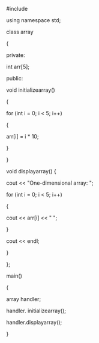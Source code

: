 #include <iostream>

using namespace std;

class array 

{

private:

 int arr[5]; 

public:

 void initializearray()

 {

 for (int i = 0; i < 5; i++) 

 {

 arr[i] = i * 10; 

 }

 }

 void displayarray() {

 cout << "One-dimensional array: ";

 for (int i = 0; i < 5; i++)

 {

 cout << arr[i] << " ";

 }

 cout << endl;

 }

};

main() 

{

 array handler;

 handler. initializearray();

 handler.displayarray(); 

}
